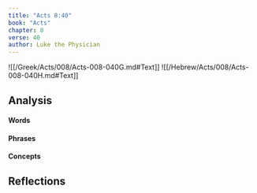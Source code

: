 ```yaml
---
title: "Acts 8:40"
book: "Acts"
chapter: 8
verse: 40
author: Luke the Physician
---
```

![[/Greek/Acts/008/Acts-008-040G.md#Text]]
![[/Hebrew/Acts/008/Acts-008-040H.md#Text]]

## Analysis

#### Words

#### Phrases

#### Concepts

## Reflections

